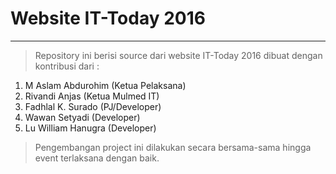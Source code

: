 # Website IT-Today 2016 #
***

> Repository ini berisi source dari website IT-Today 2016 dibuat dengan kontribusi dari :

1. M Aslam Abdurohim (Ketua Pelaksana)
2. Rivandi Anjas (Ketua Mulmed IT)
3. Fadhlal K. Surado (PJ/Developer)
4. Wawan Setyadi (Developer)
5. Lu William Hanugra (Developer)

> Pengembangan project ini dilakukan secara bersama-sama hingga event terlaksana dengan baik.